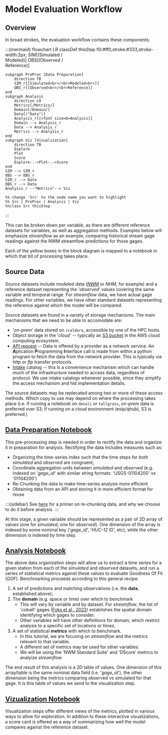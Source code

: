 # Model Evaluation Workflow

## Overview

In broad strokes, the evaluation workflow contains these components:

:::{mermaid}
flowchart LR
    classDef thisStep fill:#ff0,stroke:#333,stroke-width:2px;
        SIM[(Simulated /<br>Modeled)]
        OBS[(Observed /<br>Reference)]

    subgraph PreProc [Data Preparation]
        direction TB
        SIM_r[[Simulated<br>/<br>Modeled<br>]]
        OBS_r[[Observed<br>/<br>Reference]]
    end
    subgraph Analysis
        direction LR
        Metrics[/Metrics/]
        Domain[/Domain/]
        Data[("Data")]
        Analysis_r[[<font size=6>Analysis]]
        Domain --> Analysis_r
        Data --> Analysis_r
        Metrics --> Analysis_r
    end
    subgraph Viz [Visualization]
        direction TB
        Explore
        Plot
        Score
        Explore-.->Plot-.->Score
    end
    SIM --> SIM_r
    OBS --> OBS_r
    SIM_r --> Data
    OBS_r --> Data
    Analysis_r --"Metrics"--> Viz

    %% change 'Src' to the node name you want to highlight
    %% Src | PreProc | Analysis | Viz
    %%class Src thisStep
:::


This can be broken down per variable, as there are different reference
datasets for variables, as well as aggregation methods.  Examples below will
emphasize _streamflow_ as an example, comparing historical stream gage readings against the
NWM streamflow predictions for those gages.

Each of the yellow boxes in the block diagram is mapped to a notebook in
which that bit of processing takes place.

## Source Data

Source datasets include modeled data (_[NWM](https://registry.opendata.aws/nwm-archive/)_
or _NHM_, for example) and a reference dataset
representing the '_observed_' values covering the same variable and temporal range.
For _streamflow_ data, we have actual gage readings.  For other variables, we have other standard
datasets representing the reference against which the model will be compared.

Source datasets are found in a variety of storage mechanisms.  The main mechanisms that we
need to be able to accomodate are:

* '_on-prem_' data stored on `/caldera`, accessible by one of the HPC hosts.
* Object storage in the '_cloud_' -- typically an [S3 bucket](/dev/null) in the AWS cloud computing ecosystem.
* [API request](/dev/null) -- Data is offered by a provider as a network service.  An **A**plication
**P**rogramming **I**nterface call is made from within a python
program to fetch the data from the network provider. This is typically via
_http_ or _ftp_ transfer protocols.
* [Intake](https://pypi.org/project/intake/) catalog -- this is a convenience mechanism which can handle
much of the infrastructure needed to access data, regardless of protocol. We use intake catalogs whenever
possible, since they simplify the access mechanism and hid implementation details.

The source datasets may be replecated among two or more of these access methods.  Which copy to
use may depend on where the processing takes place (i.e. if running a notebook on `denali` or
`tallgrass`, _on-prem_ data is preferred over S3;  if running on a cloud environment (esip/qhub),
S3 is preferred.)

## [Data Preparation Notebook](01_Data_Prep.ipynb)

This pre-processing step is needed in order to rectify the data and organize it in preparation
for analysis.  Rectifying the data includes measures such as:

* Organizing the time-series index such that the time steps for both _simulated_ and _observed_ are congruent;
* Coordinate aggregation units between _simulated_ and _observed_ (e.g. indexed on '_gage_id_' with similar string formats: 'USGS-01104200' vs '01104200')
* Re-Chunking the data to make time-series analysis more efficient
* Obtaining data from an API and storing it in more efficient format for reuse

:::{sidebar}
See [here](/dev/null) for a primer on re-chunking data, and why we choose to do it before analysis.
:::

At this stage, a given variable should be represented as a pair of 2D array of values (one
for _simulated_, one for _observed_).
One dimension of the array is indexed by some nominal key ('_gage_id_', '_HUC-12_ ID',
etc), while the other dimension is indexed by time step.

## [Analysis Notebook](02_Analysis_NWM.ipynb)

The above data organization steps will allow us to extract a time series for a given station
from each of the _simulated_ and _observed_ datasets, and run a series of statistical metrics
against these values to evaluate Goodness Of Fit (GOF).  Benchmarking proceeds
according to this general recipe:

1) A set of predictions and matching observations (i.e. the **data**, established above);
2) The **domain** (e.g. space or time) over which to benchmark
   * This will vary by variable and by dataset.  For _streamflow_, the list
     of 'cobalt' gages ([Foks et al., 2022](https://doi.org/10.5066/P972P42Z))
     establishes the spatial domain identifying which gages to consider.
   * Other variables will have other definitions for domain, which restrict
     analysis to a specific set of locations or times.
3) A set of statistical **metrics** with which to benchmark.
   * In this tutorial, we are focusing on _streamflow_ and the metrics relevant to
     that variable.
   * A different set of metrics may be used for other variables.
   * We will be using the 'NWM Standard Suite' and 'DScore' metrics to analyize _streamflow_.

The end result of this analysis is a 2D table of values.  One dimension of
this array/table is the same nominal data field (i.e. '_gage_id_'), the other
dimension being the metrics comparing observed vs simulated for that gage.
It is this table of values we send to the visualization step.

## [Vizualization Notebook](03_Vizualization.ipynb)

Visualization steps offer different views of the metrics, plotted in various
ways to allow for exploration.  In addition to these interactive visualizations,
a score card is offered as a way of summarizing how well the
model compares against the reference dataset.
